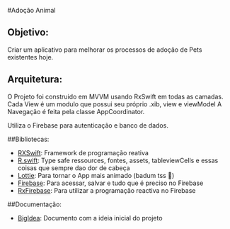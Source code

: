#Adoção Animal

## Objetivo:
Criar um aplicativo para melhorar os processos de adoção de Pets existentes hoje.

## Arquitetura:
O Projeto foi construido em MVVM usando RxSwift em todas as camadas. Cada View é um modulo que possui seu próprio .xib, view e viewModel A Navegação é feita pela classe AppCoordinator.

Utiliza o Firebase para autenticação e banco de dados.

##Bibliotecas:
* [RXSwift]: Framework de programação reativa 
* [R.swift]: Type safe ressources, fontes, assets, tableviewCells e essas coisas que sempre dao dor de cabeça
* [Lottie]: Para tornar o App mais animado (badum tss 🥁)
* [Firebase]: Para acessar, salvar e tudo que é preciso no Firebase
* [RxFirebase]: Para utilizar a programação reactiva no Firebase

[RXSwift]: <https://github.com/ReactiveX/RxSwift>
[R.Swift]: <https://github.com/mac-cain13/R.swift>
[Lottie]: <https://github.com/airbnb/lottie-ios>
[Firebase]: <https://github.com/firebase/firebase-ios-sdk>
[RxFirebase]: <https://github.com/RxSwiftCommunity/RxFirebase>

##Documentação:
* [BigIdea]: Documento com a ideia inicial do projeto

[BigIdea]: <Docs/BigIdea.md>